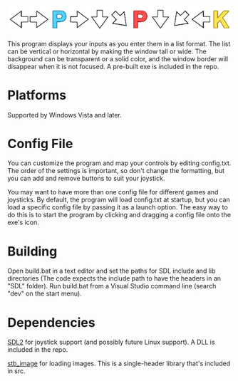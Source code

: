 ![Screen shot](screenshot.png)

This program displays your inputs as you enter them in a list format. The list can be vertical or horizontal by making the window tall or wide. The background can be transparent or a solid color, and the window border will disappear when it is not focused. A pre-built exe is included in the repo.

# Platforms
Supported by Windows Vista and later.

# Config File
You can customize the program and map your controls by editing config.txt. The order of the settings is important, so don't change the formatting, but you can add and remove buttons to suit your joystick.

You may want to have more than one config file for different games and joysticks. By default, the program will load config.txt at startup, but you can load a specific config file by passing it as a launch option. The easy way to do this is to start the program by clicking and dragging a config file onto the exe's icon.

# Building
Open build.bat in a text editor and set the paths for SDL include and lib directories (The code expects the include path to have the headers in an "SDL" folder). Run build.bat from a Visual Studio command line (search "dev" on the start menu).

# Dependencies
[SDL2](https://www.libsdl.org/) for joystick support (and possibly future Linux support). A DLL is included in the repo.

[stb_image](https://github.com/nothings/stb) for loading images. This is a single-header library that's included in src.
